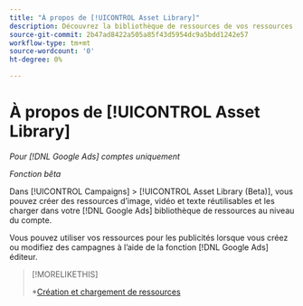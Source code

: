 ```yaml
---
title: "À propos de [!UICONTROL Asset Library]"
description: Découvrez la bibliothèque de ressources de vos ressources publicitaires.
source-git-commit: 2b47ad8422a505a85f43d5954dc9a5bdd1242e57
workflow-type: tm+mt
source-wordcount: '0'
ht-degree: 0%

---
```


# À propos de [!UICONTROL Asset Library]

<!-- Combine with "Create" page into one page? -->

*Pour [!DNL Google Ads] comptes uniquement*

*Fonction bêta*

Dans [!UICONTROL Campaigns] > [!UICONTROL Asset Library (Beta)], vous pouvez créer des ressources d’image, vidéo et texte réutilisables et les charger dans votre [!DNL Google Ads] bibliothèque de ressources au niveau du compte.

Vous pouvez utiliser vos ressources pour les publicités lorsque vous créez ou modifiez des campagnes à l’aide de la fonction [!DNL Google Ads] éditeur.

>[!MORELIKETHIS]
>
>*[Création et chargement de ressources](/help/search-social-commerce/campaign-management/asset-library/asset-create.md)

